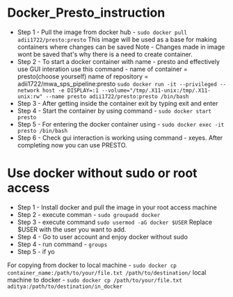 # Docker_Presto_instruction
* Step 1 - Pull the image from docker hub - `sudo docker pull adii1722/presto:presto`
  This image will be used as a base for making containers  where changes can be saved
  Note - Changes made in image wont be saved that's why there is a need to create container.  
* Step 2 - To start a docker container with name - presto and effectively use GUI interation use this command -
  name of container = presto(choose yourself)
  name of repository = adii1722/mwa_sps_pipeline:presto
  `sudo docker run -it --privileged --network host -e DISPLAY=:1 --volume="/tmp/.X11-unix:/tmp/.X11-unix:rw" --name presto adii1722/presto:presto /bin/bash`  
* Step 3 - After getting inside the container exit by typing exit and enter
* Step 4 - Start the container by using command - `sudo docker start presto`
* Step 5 - For entering the docker container using - `sudo docker exec -it  presto /bin/bash`
* Step 6 - Check gui interaction is working using command - xeyes.
  After completing now you can use PRESTO.

# Use docker without sudo or root access 
* Step 1 - Install docker and pull the image in your root access machine
* Step 2 - execute comman - `sudo groupadd docker`
* Step 3 - execute command `sudo usermod -aG docker $USER`
    Replace $USER with the user you want to add.
* Step 4 - Go to user account and enjoy docker without sudo  
* Step 4 -  run command - `groups`
* Step 5 - if yo

 


For copying from 
docker to local machine - `sudo docker cp container_name:/path/to/your/file.txt /path/to/destination/`
local machine to docker - `sudo docker cp /path/to/your/file.txt aditya:/path/to/destination/in_docker`
